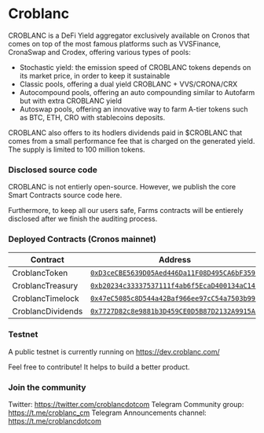 # Croblanc

CROBLANC is a DeFi Yield aggregator exclusively available on Cronos that comes on top of the most famous platforms such as VVSFinance, CronaSwap and Crodex, offering various types of pools:

- Stochastic yield: the emission speed of CROBLANC tokens depends on its market price, in order to keep it sustainable
- Classic pools, offering a dual yield CROBLANC + VVS/CRONA/CRX
- Autocompound pools, offering an auto compounding similar to Autofarm but with extra CROBLANC yield
- Autoswap pools, offering an innovative way to farm A-tier tokens such as BTC, ETH, CRO with stablecoins deposits.

CROBLANC also offers to its hodlers dividends paid in $CROBLANC that comes from a small performance fee that is charged on the generated yield. The supply is limited to 100 million tokens.

### Disclosed source code

CROBLANC is not entierly open-source. However, we publish the core Smart Contracts source code here.

Furthermore, to keep all our users safe, Farms contracts will be entierely disclosed after we finish the auditing process.

### Deployed Contracts (Cronos mainnet)

| Contract | Address |
| ----------- | ----------- |
| CroblancToken | [`0xD3ceCBE5639D05Aed446Da11F08D495CA6bF359F`](https://cronos.crypto.org/explorer/address/0xD3ceCBE5639D05Aed446Da11F08D495CA6bF359F) |
| CroblancTreasury | [`0xb20234c33337537111f4ab6f5EcaD400134aC143`](https://cronos.crypto.org/explorer/address/0xb20234c33337537111f4ab6f5EcaD400134aC143) |
| CroblancTimelock | [`0x47eC5085c8D544a42Baf966ee97cC54a7503b996`](https://cronos.crypto.org/explorer/address/0x47eC5085c8D544a42Baf966ee97cC54a7503b996) |
| CroblancDividends | [`0x7727D82c8e9881b3D459CE0D5B87D2132A9915A4`](https://cronos.crypto.org/explorer/address/0x7727D82c8e9881b3D459CE0D5B87D2132A9915A4) |

### Testnet

A public testnet is currently running on https://dev.croblanc.com/

Feel free to contribute! It helps to build a better product.

### Join the community

Twitter: https://twitter.com/croblancdotcom
Telegram Community group: https://t.me/croblanc_cm
Telegram Announcements channel: https://t.me/croblancdotcom
